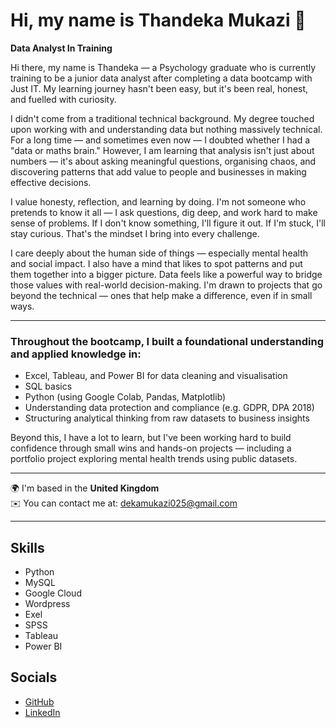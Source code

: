 # Hi, my name is Thandeka Mukazi 👋

**Data Analyst In Training**

Hi there, my name is Thandeka — a Psychology graduate who is currently training to be a junior data analyst after completing a data bootcamp with Just IT. My learning journey hasn't been easy, but it's been real, honest, and fuelled with curiosity.

I didn't come from a traditional technical background. My degree touched upon working with and understanding data but nothing massively technical. For a long time — and sometimes even now — I doubted whether I had a "data or maths brain." However, I am learning that analysis isn't just about numbers — it's about asking meaningful questions, organising chaos, and discovering patterns that add value to people and businesses in making effective decisions.

I value honesty, reflection, and learning by doing. I'm not someone who pretends to know it all — I ask questions, dig deep, and work hard to make sense of problems. If I don't know something, I'll figure it out. If I'm stuck, I'll stay curious. That's the mindset I bring into every challenge.

I care deeply about the human side of things — especially mental health and social impact. I also have a mind that likes to spot patterns and put them together into a bigger picture. Data feels like a powerful way to bridge those values with real-world decision-making. I'm drawn to projects that go beyond the technical — ones that help make a difference, even if in small ways.

---

### Throughout the bootcamp, I built a foundational understanding and applied knowledge in:

- Excel, Tableau, and Power BI for data cleaning and visualisation  
- SQL basics  
- Python (using Google Colab, Pandas, Matplotlib)  
- Understanding data protection and compliance (e.g. GDPR, DPA 2018)  
- Structuring analytical thinking from raw datasets to business insights  

Beyond this, I have a lot to learn, but I've been working hard to build confidence through small wins and hands-on projects — including a portfolio project exploring mental health trends using public datasets.

---

🌍 I'm based in the **United Kingdom**  
✉️ You can contact me at: [dekamukazi025@gmail.com](mailto:dekamukazi025@gmail.com)

---

## Skills

- Python  
- MySQL  
- Google Cloud  
- Wordpress
- Exel
- SPSS
- Tableau
- Power BI 

## Socials

- [GitHub](https://github.com/)
- [LinkedIn](www.linkedin.com/in/thandeka-mukazi-1080871b1)


